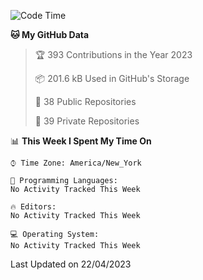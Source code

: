 <!--START_SECTION:waka-->
![Code Time](http://img.shields.io/badge/Code%20Time-178%20hrs%2032%20mins-blue)

**🐱 My GitHub Data** 

> 🏆 393 Contributions in the Year 2023
 > 
> 📦 201.6 kB Used in GitHub's Storage 
 > 
> 📜 38 Public Repositories 
 > 
> 🔑 39 Private Repositories  
 > 
📊 **This Week I Spent My Time On** 

```text
⌚︎ Time Zone: America/New_York

💬 Programming Languages: 
No Activity Tracked This Week

🔥 Editors: 
No Activity Tracked This Week

💻 Operating System: 
No Activity Tracked This Week

```


 Last Updated on 22/04/2023
<!--END_SECTION:waka-->